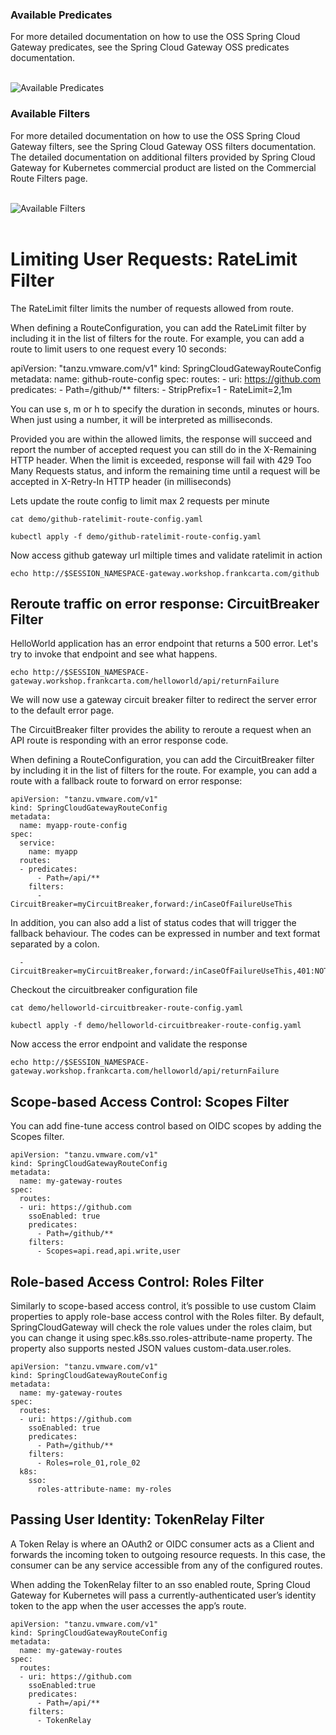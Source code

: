 
### Available Predicates

For more detailed documentation on how to use the OSS Spring Cloud Gateway predicates, see the Spring Cloud Gateway OSS predicates documentation.

<br/>

<img src="../images/predicates.png" alt="Available Predicates" style="border:none;"/>

<br/>

### Available Filters
For more detailed documentation on how to use the OSS Spring Cloud Gateway filters, see the Spring Cloud Gateway OSS filters documentation. The detailed documentation on additional filters provided by Spring Cloud Gateway for Kubernetes commercial product are listed on the Commercial Route Filters page.


<br/>

<img src="../images/filters.png" alt="Available Filters" style="border:none;"/>

<br/>

<br/>

# Limiting User Requests: RateLimit Filter

The RateLimit filter limits the number of requests allowed from route.

When defining a RouteConfiguration, you can add the RateLimit filter by including it in the list of filters for the route. For example, you can add a route to limit users to one request every 10 seconds:

apiVersion: "tanzu.vmware.com/v1"
kind: SpringCloudGatewayRouteConfig
metadata:
  name: github-route-config
spec:
  routes:
    - uri: https://github.com
      predicates:
        - Path=/github/**
      filters:
        - StripPrefix=1
        - RateLimit=2,1m

You can use s, m or h to specify the duration in seconds, minutes or hours. When just using a number, it will be interpreted as milliseconds.

Provided you are within the allowed limits, the response will succeed and report the number of accepted request you can still do in the X-Remaining HTTP header. When the limit is exceeded, response will fail with 429 Too Many Requests status, and inform the remaining time until a request will be accepted in X-Retry-In HTTP header (in milliseconds)

Lets update the route config to limit max 2 requests per minute

```execute
cat demo/github-ratelimit-route-config.yaml
```

```execute
kubectl apply -f demo/github-ratelimit-route-config.yaml
```

Now access github gateway url miltiple times and validate ratelimit in action

```execute
echo http://$SESSION_NAMESPACE-gateway.workshop.frankcarta.com/github
```

## Reroute traffic on error response: CircuitBreaker Filter

HelloWorld application has an error endpoint that returns a 500 error. Let's try to invoke that endpoint and see what happens.

```execute
echo http://$SESSION_NAMESPACE-gateway.workshop.frankcarta.com/helloworld/api/returnFailure
```

We will now use a gateway circuit breaker filter to redirect the server error to the default error page.

The CircuitBreaker filter provides the ability to reroute a request when an API route is responding with an error response code.

When defining a RouteConfiguration, you can add the CircuitBreaker filter by including it in the list of filters for the route. For example, you can add a route with a fallback route to forward on error response:

```
apiVersion: "tanzu.vmware.com/v1"
kind: SpringCloudGatewayRouteConfig
metadata:
  name: myapp-route-config
spec:
  service:
    name: myapp
  routes:
  - predicates:
      - Path=/api/**
    filters:
      - CircuitBreaker=myCircuitBreaker,forward:/inCaseOfFailureUseThis
```

In addition, you can also add a list of status codes that will trigger the fallback behaviour. The codes can be expressed in number and text format separated by a colon.

      - CircuitBreaker=myCircuitBreaker,forward:/inCaseOfFailureUseThis,401:NOT_FOUND:500

Checkout the circuitbreaker configuration file

```execute
cat demo/helloworld-circuitbreaker-route-config.yaml
```

```execute
kubectl apply -f demo/helloworld-circuitbreaker-route-config.yaml
```

Now access the error endpoint and validate the response

```execute
echo http://$SESSION_NAMESPACE-gateway.workshop.frankcarta.com/helloworld/api/returnFailure
```


## Scope-based Access Control: Scopes Filter

You can add fine-tune access control based on OIDC scopes by adding the Scopes filter.

```
apiVersion: "tanzu.vmware.com/v1"
kind: SpringCloudGatewayRouteConfig
metadata:
  name: my-gateway-routes
spec:
  routes:
  - uri: https://github.com
    ssoEnabled: true
    predicates:
      - Path=/github/**
    filters:
      - Scopes=api.read,api.write,user
```

## Role-based Access Control: Roles Filter

Similarly to scope-based access control, it’s possible to use custom Claim properties to apply role-base access control with the Roles filter. By default, SpringCloudGateway will check the role values under the roles claim, but you can change it using spec.k8s.sso.roles-attribute-name property. The property also supports nested JSON values custom-data.user.roles.

```
apiVersion: "tanzu.vmware.com/v1"
kind: SpringCloudGatewayRouteConfig
metadata:
  name: my-gateway-routes
spec:
  routes:
  - uri: https://github.com
    ssoEnabled: true
    predicates:
      - Path=/github/**
    filters:
      - Roles=role_01,role_02
  k8s:
    sso:
      roles-attribute-name: my-roles
```

## Passing User Identity: TokenRelay Filter

A Token Relay is where an OAuth2 or OIDC consumer acts as a Client and forwards the incoming token to outgoing resource requests. In this case, the consumer can be any service accessible from any of the configured routes.

When adding the TokenRelay filter to an sso enabled route, Spring Cloud Gateway for Kubernetes will pass a currently-authenticated user’s identity token to the app when the user accesses the app’s route.

```
apiVersion: "tanzu.vmware.com/v1"
kind: SpringCloudGatewayRouteConfig
metadata:
  name: my-gateway-routes
spec:
  routes:
  - uri: https://github.com
    ssoEnabled:true
    predicates:
      - Path=/api/**
    filters:
      - TokenRelay
```

